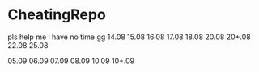 # CheatingRepo

pls help me 
i have no time
gg
14.08
15.08
16.08
17.08
18.08
20.08
20+.08
22.08
25.08

05.09
06.09
07.09
08.09
10.09 10+.09

